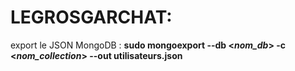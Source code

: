 # LEGROSGARCHAT:

export le JSON MongoDB :
**sudo mongoexport --db <*nom_db*> -c <*nom_collection*> --out utilisateurs.json**
